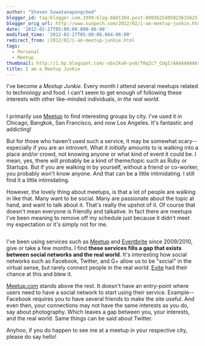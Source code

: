 ```yaml
---
author: "Steven Suwatanapongched"
blogger_id: tag:blogger.com,1999:blog-6841384.post-8003625405023615625
blogger_orig_url: http://www.sunpech.com/2012/02/i-am-meetup-junkie.html
date: '2012-02-27T05:00:00.000-06:00'
modified_time: '2012-02-27T05:00:06.064-06:00'
redirect_from: /2012/02/i-am-meetup-junkie.html
tags:
  - Personal
  - Meetup
thumbnail: http://1.bp.blogspot.com/-obx1ka9-pv8/T0qZc7_CUgI/AAAAAAAA6sE/HYsQE1rOZdo/s600/meetup_fight_club.jpg
title: I am a Meetup Junkie
---
```



I've become a <i>Meetup Junkie.</i> Every month I attend several meetups related to technology and food. I can't seem to get enough of following these interests with other like-minded individuals, <i>in the real world</i>.

<a href="http://1.bp.blogspot.com/-obx1ka9-pv8/T0qZc7_CUgI/AAAAAAAA6sE/HYsQE1rOZdo/s600/meetup_fight_club.jpg" alt="" ><img   border="0" src="http://1.bp.blogspot.com/-obx1ka9-pv8/T0qZc7_CUgI/AAAAAAAA6sE/HYsQE1rOZdo/s600/meetup_fight_club.jpg" alt="" /></a>

I primarily use <a href="http://www.meetup.com/">Meetup</a> to find interesting groups by city. I've used it in Chicago, Bangkok, San Francisco, and now Los Angeles. It's fantastic and addicting!

But for those who haven't used such a service, it may be somewhat scary-- especially if you are an introvert. What it <i>initially</i> amounts to is walking into a place and/or crowd, not knowing anyone or what kind of event it could be. I mean, yes, there will probably be a kind of theme/topic such as Ruby or Startups. But if you are walking in by yourself, without a friend or co-worker, you probably won't know anyone. And that can be a little intimidating. I still find it a little intimidating.

However, the lovely thing about meetups, is that a lot of people are walking in like that. Many want to be social. Many are passionate about the topic at hand, and want to talk about it. That's really the upshot of it. Of course that doesn't mean everyone is friendly and talkative. In fact there are meetups I've been meaning to remove off my schedule just because it didn't meet my expectation or it's simply not for me.

<a href="http://1.bp.blogspot.com/-6gj4f8BFIrQ/T0qZdmN8RtI/AAAAAAAA6sM/q4MdfcP-xwg/s600/Meetup+Collage.jpg" alt="" ><img   border="0" src="http://1.bp.blogspot.com/-6gj4f8BFIrQ/T0qZdmN8RtI/AAAAAAAA6sM/q4MdfcP-xwg/s600/Meetup+Collage.jpg" alt="" /></a><i>
</i>

I've been using services such as <a href="http://meetup.com/">Meetup</a> and <a href="http://www.eventbrite.com/">Eventbrite</a> since 2009/2010, give or take a few months. I find <b>these services fills a gap that exists between social networks and the real world</b>. It's interesting how social networks such as Facebook, Twitter, and G+ allow us to be "social" in the virtual sense, but rarely connect people in the real world. <a href="http://www.evite.com/">Evite</a> had their chance at this and blew it.

<a href="http://www.meetup.com/">Meetup.com</a> stands above the rest. It doesn't have an entry-point where users need to have a social network to start using their service. Example-- Facebook requires you to have several friends to make the site useful. And even then, your connections may not have the same interests as you do, say about photography. Which leaves a gap between you, your interests, and the real world. Same things can be said about Twitter.

Anyhoo, if you do happen to see me at a meetup in your respective city, please do say hello!